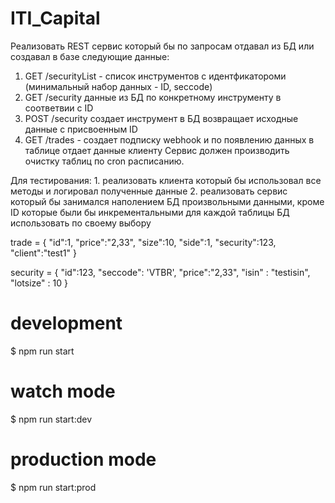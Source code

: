 # ITI_Capital
Реализовать REST сервис который бы по запросам отдавал из БД или создавал в базе следующие данные:
1. GET /securityList - список инструментов с идентфикатороми (минимальный набор данных - ID, seccode)
2. GET /security данные из БД по конкретному инструменту в соответвии с ID
2. POST /security создает инструмент в БД возвращает исходные данные с присвоенным ID
3. GET /trades - создает подписку webhook и по появлению данных в таблице отдает данные клиенту
Сервис должен производить очистку таблиц по cron расписанию.

 Для тестирования:
	1. реализовать клиента который бы использовал все методы и логировал полученные данные 
    2. реализовать сервис который бы занимался наполением БД произвольными данными, кроме ID которые были бы инкрементальными для каждой таблицы
 БД использовать по своему выбору
 
 trade = {
   "id":1,
   "price":"2,33",
   "size":10,
   "side":1,
   "security":123,
   "client":"test1"
}

security = {
   "id":123,
   "seccode": 'VTBR',
   "price":"2,33",
   "isin" : "testisin",
   "lotsize" : 10
}

# development
$ npm run start

# watch mode
$ npm run start:dev

# production mode
$ npm run start:prod
